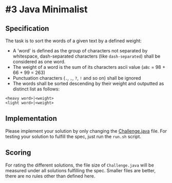 # #3 Java Minimalist

## Specification

The task is to sort the words of a given text by a defined weight:

* A 'word' is defined as the group of characters not separated by whitespace, dash-separated characters (like `dash-separated`) shall be considered as one word.
* The weight of a word is the sum of its characters ascii value (`aBc` = 98 + 66 + 99 = 263)
* Punctuation characters (`.`, `,`, `?`, `!` and so on) shall be ignored
* The words shall be sorted descending by their weight and outputted as distinct list as follows:

```text
<heavy word>|<weight>
<light word>|<weight>
```

## Implementation

Please implement your solution by only changing the [Challenge.java](Challenge.java) file.
For testing your solution to fulfill the spec, just run the `run.sh` script.

## Scoring

For rating the different solutions, the file size of `Challenge.java` will be measured under all solutions fulfilling the spec.
Smaller files are better, there are no rules other than defined here.
